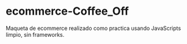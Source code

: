 # ecommerce-Coffee_Off

Maqueta de ecommerce realizado como practica usando JavaScripts limpio, sin frameworks.
